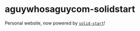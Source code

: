 # aguywhosaguycom-solidstart

Personal website, now powered by [`solid-start`](https://start.solidjs.com)!
